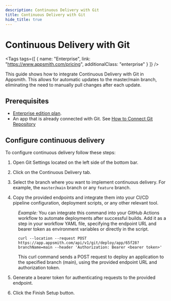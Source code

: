 ```yaml
---
description: Continuous Delivery with Git
title: Continuous Delivery with Git
hide_title: true
---
```


<!-- vale off -->

<div className="tag-wrapper">
 <h1>Continuous Delivery with Git</h1>

<Tags
tags={[
{ name: "Enterprise", link: "https://www.appsmith.com/pricing", additionalClass: "enterprise" }
]}
/>

</div>

<!-- vale on -->

This guide shows how to integrate Continuous Delivery with Git in Appsmith. This allows for automatic updates to the master/main branch, eliminating the need to manually pull changes after each update.





## Prerequisites

* [Enterprise edition plan](https://www.appsmith.com/pricing).
* An app that is already connected with Git. See [How to Connect Git Repository](/advanced-concepts/version-control-with-git/connecting-to-git-repository)


## Configure continuous delivery

To configure continuous delivery follow these steps:



1. Open Git Settings located on the left side of the bottom bar.

2. Click on the Continuous Delivery tab.

3. Select the branch where you want to implement continuous delivery. For example, the `master`/`main` branch or any `feature` branch.

4. Copy the provided endpoints and integrate them into your CI/CD pipeline configuration, deployment scripts, or any other relevant tool. 

<dd>

*Example:* You can integrate this command into your GitHub Actions workflow to automate deployments after successful builds. Add it as a step in your workflow YAML file, specifying the endpoint URL and bearer token as environment variables or directly in the script.


```api
curl --location --request POST https://app.appsmith.com/api/v1/git/deploy/app/65f28?branchName=main --header 'Authorization: Bearer <bearer token>'
```

This curl command sends a POST request to deploy an application to the specified branch (main), using the provided endpoint URL and authorization token.

</dd>

5. Generate a bearer token for authenticating requests to the provided endpoint. 

6. Click the Finish Setup button.


